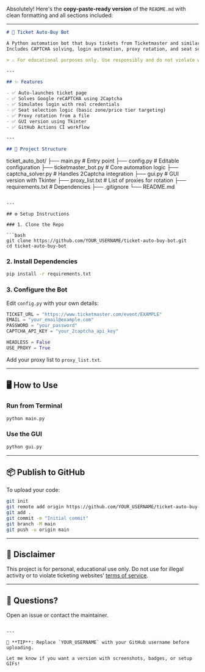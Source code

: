 Absolutely! Here's the **copy-paste-ready version** of the `README.md` with clean formatting and all sections included:

---

```markdown
# 🎫 Ticket Auto-Buy Bot

A Python automation bot that buys tickets from Ticketmaster and similar platforms.  
Includes CAPTCHA solving, login automation, proxy rotation, and seat selection features.

> ⚠️ For educational purposes only. Use responsibly and do not violate website terms of service.

---

## ✨ Features

- ✅ Auto-launches ticket page  
- ✅ Solves Google reCAPTCHA using 2Captcha  
- ✅ Simulates login with real credentials  
- ✅ Seat selection logic (basic zone/price tier targeting)  
- ✅ Proxy rotation from a file  
- ✅ GUI version using Tkinter  
- ✅ GitHub Actions CI workflow  

---

## 📁 Project Structure

```

ticket\_auto\_bot/
├── main.py              # Entry point
├── config.py            # Editable configuration
├── ticketmaster\_bot.py  # Core automation logic
├── captcha\_solver.py    # Handles 2Captcha integration
├── gui.py               # GUI version with Tkinter
├── proxy\_list.txt       # List of proxies for rotation
├── requirements.txt     # Dependencies
├── .gitignore
└── README.md

````

---

## ⚙️ Setup Instructions

### 1. Clone the Repo

```bash
git clone https://github.com/YOUR_USERNAME/ticket-auto-buy-bot.git
cd ticket-auto-buy-bot
````

### 2. Install Dependencies

```bash
pip install -r requirements.txt
```

### 3. Configure the Bot

Edit `config.py` with your own details:

```python
TICKET_URL = "https://www.ticketmaster.com/event/EXAMPLE"
EMAIL = "your_email@example.com"
PASSWORD = "your_password"
CAPTCHA_API_KEY = "your_2captcha_api_key"

HEADLESS = False
USE_PROXY = True
```

Add your proxy list to `proxy_list.txt`.

---

## 🖥️ How to Use

### Run from Terminal

```bash
python main.py
```

### Use the GUI

```bash
python gui.py
```

---

## 📦 Publish to GitHub

To upload your code:

```bash
git init
git remote add origin https://github.com/YOUR_USERNAME/ticket-auto-buy-bot.git
git add .
git commit -m "Initial commit"
git branch -M main
git push -u origin main
```

---

## 📢 Disclaimer

This project is for personal, educational use only.
Do not use for illegal activity or to violate ticketing websites’ [terms of service](https://www.ticketmaster.com/h/terms.html).

---

## 💬 Questions?

Open an issue or contact the maintainer.

```

---

📌 **TIP**: Replace `YOUR_USERNAME` with your GitHub username before uploading.

Let me know if you want a version with screenshots, badges, or setup GIFs!
```

 
 
